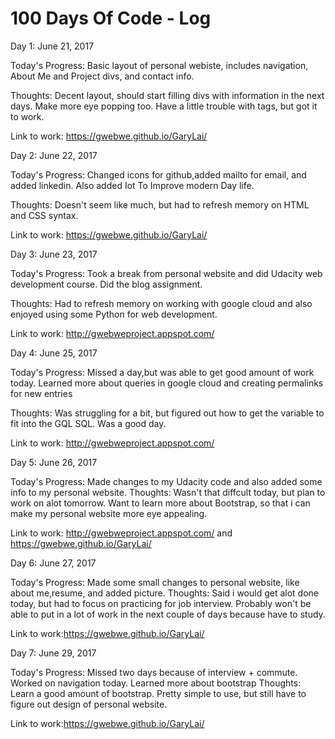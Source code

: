 # 100 Days Of Code - Log

Day 1: June 21, 2017 

Today's Progress: Basic layout of personal webiste, includes navigation, About Me and Project divs, and contact info.

Thoughts: Decent layout, should start filling divs with information in the next days. Make more eye popping too. Have a little trouble with <a> tags, but got it to work.

Link to work: https://gwebwe.github.io/GaryLai/

Day 2: June 22, 2017 

Today's Progress: Changed icons for github,added mailto for email, and added linkedin. Also added Iot To Improve modern Day life.

Thoughts: Doesn't seem like much, but had to refresh memory on HTML and CSS syntax.

Link to work: https://gwebwe.github.io/GaryLai/

Day 3: June 23, 2017 

Today's Progress: Took a break from personal website and did Udacity web development course. Did the blog assignment.

Thoughts: Had to refresh memory on working with google cloud and also enjoyed using some Python for web development.

Link to work: http://gwebweproject.appspot.com/

Day 4: June 25, 2017 

Today's Progress: Missed a day,but was able to get good amount of work today. Learned more about queries in google cloud and creating permalinks for new entries

Thoughts: Was struggling for a bit, but figured out how to get the variable to fit into the GQL SQL. Was a good day.

Link to work: http://gwebweproject.appspot.com/

Day 5: June 26, 2017 

Today's Progress: Made changes to my Udacity code and also added some info to my personal website.
Thoughts: Wasn't that diffcult today, but plan to work on alot tomorrow. Want to learn more about Bootstrap, so that i can make my personal website more eye appealing.

Link to work: http://gwebweproject.appspot.com/ and https://gwebwe.github.io/GaryLai/

Day 6: June 27, 2017 

Today's Progress: Made some small changes to personal website, like about me,resume, and added picture.
Thoughts: Said i would get alot done today, but had to focus on practicing for job interview. Probably won't be able to put in a lot of work in the next couple of days because have to study.

Link to work:https://gwebwe.github.io/GaryLai/


Day 7: June 29, 2017 

Today's Progress: Missed two days because of interview + commute. Worked on navigation today. Learned more about bootstrap
Thoughts: Learn a good amount of bootstrap. Pretty simple to use, but still have to figure out design of personal website.

Link to work:https://gwebwe.github.io/GaryLai/
